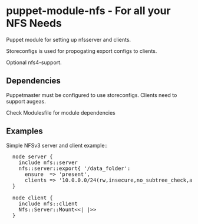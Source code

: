 puppet-module-nfs - For all your NFS Needs
=======================

Puppet module for setting up nfsserver and clients.

Storeconfigs is used for propogating export configs
to clients.

Optional nfs4-support.

Dependencies
----------------------

Puppetmaster must be configured to use storeconfigs.
Clients need to support augeas.

Check Modulesfile for module dependencies


Examples
----------------------

Simple NFSv3 server and client example::
  
<pre>
  node server {
    include nfs::server
    nfs::server::export{ '/data_folder':
      ensure  => 'present',
      clients => '10.0.0.0/24(rw,insecure,no_subtree_check,async,no_root_squash) localhost(rw)'
  }

  node client {
    include nfs::client
    Nfs::Server::Mount<<| |>>
  }

</pre>
